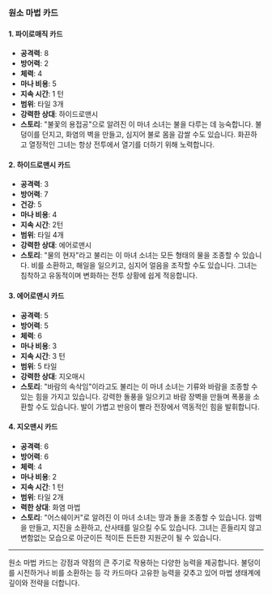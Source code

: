 ### 원소 마법 카드

#### 1. 파이로매직 카드

- **공격력**: 8
- **방어력**: 2
- **체력**: 4
- **마나 비용**: 5
- **지속 시간**: 1 턴
- **범위**: 타일 3개
- **강력한 상대**: 하이드로맨시
- **스토리**: "불꽃의 용접공"으로 알려진 이 마녀 소녀는 불을 다루는 데 능숙합니다. 불덩이를 던지고, 화염의 벽을 만들고, 심지어 불로 몸을 감쌀 수도 있습니다. 화끈하고 열정적인 그녀는 항상 전투에서 열기를 더하기 위해 노력합니다.

#### 2. 하이드로맨시 카드

- **공격력**: 3
- **방어력**: 7
- **건강**: 5
- **마나 비용**: 4
- **지속 시간**: 2턴
- **범위**: 타일 4개
- **강력한 상대**: 에어로맨시
- **스토리**: "물의 현자"라고 불리는 이 마녀 소녀는 모든 형태의 물을 조종할 수 있습니다. 비를 소환하고, 해일을 일으키고, 심지어 얼음을 조작할 수도 있습니다. 그녀는 침착하고 유동적이며 변화하는 전투 상황에 쉽게 적응합니다.

#### 3. 에어로맨시 카드

- **공격력**: 5
- **방어력**: 5
- **체력**: 6
- **마나 비용**: 3
- **지속 시간**: 3 턴
- **범위**: 5 타일
- **강력한 상대**: 지오매시
- **스토리**: "바람의 속삭임"이라고도 불리는 이 마녀 소녀는 기류와 바람을 조종할 수 있는 힘을 가지고 있습니다. 강력한 돌풍을 일으키고 바람 장벽을 만들며 폭풍을 소환할 수도 있습니다. 발이 가볍고 반응이 빨라 전장에서 역동적인 힘을 발휘합니다.

#### 4. 지오맨시 카드

- **공격력**: 6
- **방어력**: 6
- **체력**: 4
- **마나 비용**: 2
- **지속 시간**: 1 턴
- **범위**: 타일 2개
- **력한 상대**: 화염 마법
- **스토리**: "어스쉐이커"로 알려진 이 마녀 소녀는 땅과 돌을 조종할 수 있습니다. 암벽을 만들고, 지진을 소환하고, 산사태를 일으킬 수도 있습니다. 그녀는 흔들리지 않고 변함없는 모습으로 아군이든 적이든 든든한 지원군이 될 수 있습니다.

---

원소 마법 카드는 강점과 약점의 큰 주기로 작용하는 다양한 능력을 제공합니다. 불덩이를 시전하거나 비를 소환하는 등 각 카드마다 고유한 능력을 갖추고 있어 마법 생태계에 깊이와 전략을 더합니다.
